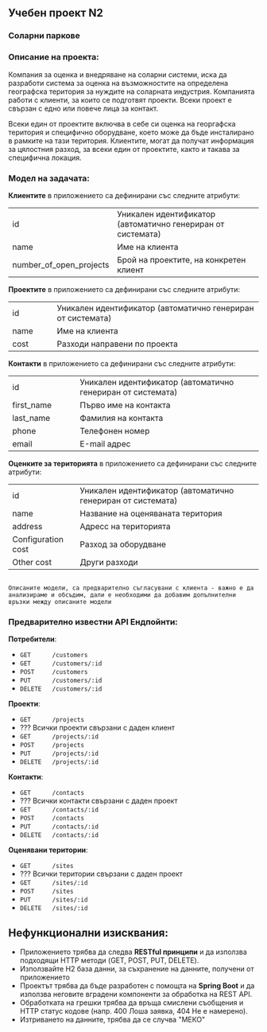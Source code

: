 ## Учебен проект N2
### Соларни паркове

### Описание на проекта:
Компания за оценка и внедряване на соларни системи, иска да разработи система за оценка на 
възможностите на определена географска територия за нуждите на соларната индустрия. Компанията работи с клиенти, за които се подготвят проекти. Всеки проект е свързан с едно или повече лица за контакт. 

Всеки един от проектите включва в себе си оценка на георгафска територия и специфично оборудване, което
може да бъде инсталирано в рамките на тази територия. Клиентите, могат да получат информация за цялостния разход, за всеки един от проектите, както и такава за специфична локация. 


### Модел на задачата:
**Клиентите** в приложението са дефинирани със следните атрибути:
<table>
    <tr>
        <td>id</td>
        <td>Уникален идентификатор (автоматично генериран от системата)</td>
    </tr>
    <tr>
        <td>name</td>
        <td>Име на клиента</td>
    </tr>
    <tr>
        <td>number_of_open_projects</td>
        <td>Брой на проектите, на конкретен клиент</td>
    </tr>
</table>


**Проектите** в приложението са дефинирани със следните атрибути:
<table>
    <tr>
        <td width="120">id</td>
        <td width="800">Уникален идентификатор (автоматично генериран от системата)</td>
    </tr>
    <tr>
        <td width="120">name</td>
        <td width="800">Име на клиента</td>
    </tr>
    <tr>
        <td width="120">cost</td>
        <td width="800">Разходи направени по проекта</td>
    </tr>
</table>

**Контакти** в приложението са дефинирани със следните атрибути:
<table>
    <tr>
        <td width="120">id</td>
        <td>Уникален идентификатор (автоматично генериран от системата)</td>
    </tr>
    <tr>
        <td width="120">first_name</td>
        <td>Първо име на контакта</td>
    </tr>
    <tr>
        <td width="120">last_name</td>
        <td>Фамилия на контакта</td>
    </tr>
    <tr>
        <td width="120">phone</td>
        <td>Телефонен номер</td>
    </tr>
    <tr>
        <td width="120">email</td>
        <td>Е-mail адрес</td>
    </tr>
</table>

**Оценките за територията** в приложението са дефинирани със следните атрибути:
<table>
    <tr>
        <td width="120">id</td>
        <td>Уникален идентификатор (автоматично генериран от системата)</td>
    </tr>
    <tr>
        <td width="120">name</td>
        <td>Название на оценяваната територия</td>
    </tr>
    <tr>
        <td width="120">address</td>
        <td>Адресс на територията</td>
    </tr>
    <tr>
        <td width="120">Configuration cost</td>
        <td>Разход за оборудване</td>
    </tr>
    <tr>
        <td width="120">Other cost</td>
        <td>Други разходи</td>
    </tr>
</table>

<code>
Описаните модели, са предварително съгласувани с клиента - важно е да анализираме и обсъдим, дали е необходими да добавим допълнителни връзки между описаните модели
</code>


### Предварително известни API Ендпойнти:
**Потребители**:
- `GET      /customers`
- `GET      /customers/:id`
- `POST     /customers`
- `PUT      /customers/:id`
- `DELETE   /customers/:id`

**Проекти**:
- `GET      /projects`
- ??? Всички проекти свързани с даден клиент
- `GET      /projects/:id`
- `POST     /projects`
- `PUT      /projects/:id`
- `DELETE   /projects/:id`

**Контакти**:
- `GET      /contacts`
- ??? Всички контакти свързани с даден проект
- `GET      /contacts/:id`
- `POST     /contacts`
- `PUT      /contacts/:id`
- `DELETE   /contacts/:id`

**Оценявани територии**:
- `GET      /sites`
- ??? Всички територии свързани с даден проект
- `GET      /sites/:id`
- `POST     /sites`
- `PUT      /sites/:id`
- `DELETE   /sites/:id`


## Нефункционални изисквания:
- Приложението трябва да следва **RESTful принципи** и да използва подходящи HTTP методи (GET, POST, PUT, DELETE).
- Използвайте H2 база данни, за съхранение на данните, получени от приложението
- Проектът трябва да бъде разработен с помощта на **Spring Boot** и да използва неговите вградени компоненти за обработка на REST API.
- Обработката на грешки трябва да връща смислени съобщения и HTTP статус кодове (напр. 400 Лоша заявка, 404 Не е намерено).
- Изтриването на данните, трябва да се случва "МЕКО"

<!-- 
## Технологичен стек:
- **Java 8+**
- **Spring Boot** (с Spring Web за създаване на RESTful услуги)
- **Maven** (за управление на зависимости)
- **Spring Boot DevTools** (по избор, за по-бързо разработване)

## Структура на проекта:

### Контролери:
- Обработват HTTP заявки, делегират на услуги и връщат отговори.
- Пример: `TaskController.java`

### Услуги:
- Бизнес логика за управление на задачи (CRUD операции в паметта).
- Пример: `TaskService.java`

### Модели:
- Дефинират структурата на една `Task`.
- Пример: `Task.java`

### Обработка на изключения:
- Централизирана обработка на грешки за ресурс не е намерен, невалиден вход и др.
- Пример: `GlobalExceptionHandler.java`

---

## Example Scenarios:

#### Създаване на нова задача:
**Request:**
```json
POST /tasks
{
  "title": "Complete assignment",
  "description": "Finish the math assignment",
  "status": "PENDING",
  "dueDate": "2024-10-31"
}
```

**Response**
```json
{
  "id": 1,
  "title": "Complete assignment",
  "description": "Finish the math assignment",
  "status": "PENDING",
  "dueDate": "2024-10-31"
}
```

####  Взимане на всички задачи:

**Request:**

GET /tasks

**Response:**
```json
[
  {
    "id": 1,
    "title": "Complete assignment",
    "description": "Finish the math assignment",
    "status": "PENDING",
    "dueDate": "2024-10-31"
  }
]
```

#### Update a Task’s Status:

**Request:**

PUT /tasks/1
```json
{
  "status": "IN_PROGRESS"
}
```

**Response:**
```json
{
  "id": 1,
  "title": "Complete assignment",
  "description": "Finish the math assignment",
  "status": "IN_PROGRESS",
  "dueDate": "2024-10-31"
}
```

#### Delete a Task:


**Request:**
DELETE /tasks/1

**Response:**
204 No Content -->
